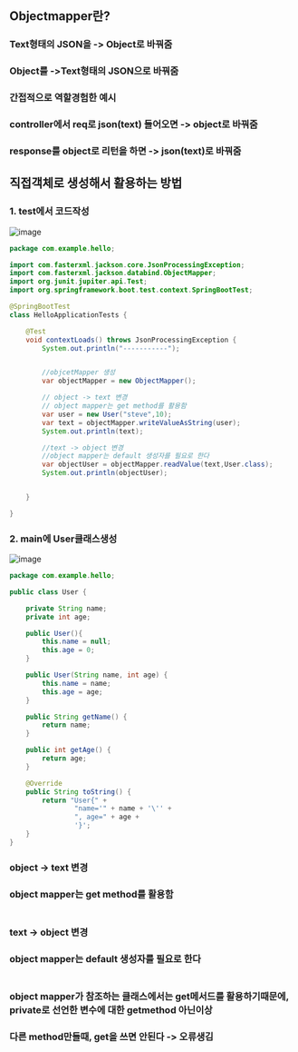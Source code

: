 ## Objectmapper란?
### Text형태의 JSON을 -> Object로 바꿔줌
### Object를 ->Text형태의 JSON으로 바꿔줌

### 간접적으로 역할경험한 예시
### controller에서 req로 json(text) 들어오면 -> object로 바꿔줌
### response를 object로 리턴을 하면 -> json(text)로 바꿔줌

## 직접객체로 생성해서 활용하는 방법
### 1. test에서 코드작성
![image](https://user-images.githubusercontent.com/82345970/188770551-dfc54d8e-db04-45c9-ae28-b82edd4b7850.png)

```java
package com.example.hello;

import com.fasterxml.jackson.core.JsonProcessingException;
import com.fasterxml.jackson.databind.ObjectMapper;
import org.junit.jupiter.api.Test;
import org.springframework.boot.test.context.SpringBootTest;

@SpringBootTest
class HelloApplicationTests {

	@Test
	void contextLoads() throws JsonProcessingException {
		System.out.println("-----------");


		//objcetMapper 생성
		var objectMapper = new ObjectMapper();

		// object -> text 변경
		// object mapper는 get method를 활용함
		var user = new User("steve",10);
		var text = objectMapper.writeValueAsString(user);
		System.out.println(text);

		//text -> object 변경
		//object mapper는 default 생성자를 필요로 한다
		var objectUser = objectMapper.readValue(text,User.class);
		System.out.println(objectUser);


	}

}
```
### 2. main에 User클래스생성
![image](https://user-images.githubusercontent.com/82345970/188770924-e21bbab1-3a1a-4a3b-8a8a-c06c84397e30.png)

```java
package com.example.hello;

public class User {

    private String name;
    private int age;

    public User(){
        this.name = null;
        this.age = 0;
    }

    public User(String name, int age) {
        this.name = name;
        this.age = age;
    }

    public String getName() {
        return name;
    }

    public int getAge() {
        return age;
    }

    @Override
    public String toString() {
        return "User{" +
                "name='" + name + '\'' +
                ", age=" + age +
                '}';
    }
}
```

### object -> text 변경
### object mapper는 get method를 활용함<br></br>

### text -> object 변경
### object mapper는 default 생성자를 필요로 한다<br></br>

### object mapper가 참조하는 클래스에서는 get메서드를 활용하기때문에, private로 선언한 변수에 대한 getmethod 아닌이상
### 다른 method만들때, get을 쓰면 안된다 -> 오류생김


